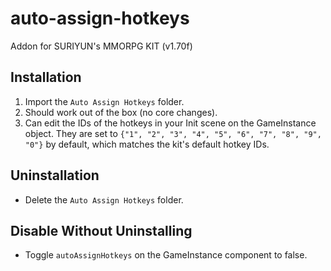 # auto-assign-hotkeys
Addon for SURIYUN's MMORPG KIT (v1.70f)

## Installation
1. Import the `Auto Assign Hotkeys` folder.
2. Should work out of the box (no core changes).
3. Can edit the IDs of the hotkeys in your Init scene on the GameInstance object. They are set to `{"1", "2", "3", "4", "5", "6", "7", "8", "9", "0"}` by default, which matches the kit's default hotkey IDs.

## Uninstallation
* Delete the `Auto Assign Hotkeys` folder.

## Disable Without Uninstalling
* Toggle `autoAssignHotkeys` on the GameInstance component to false.
